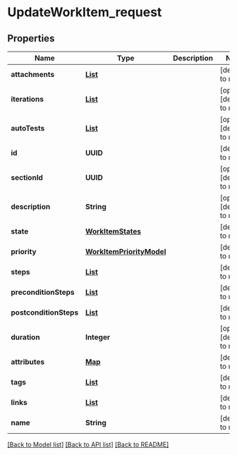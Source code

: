 # UpdateWorkItem_request
## Properties

| Name | Type | Description | Notes |
|------------ | ------------- | ------------- | -------------|
| **attachments** | [**List**](AttachmentPutModel.md) |  | [default to null] |
| **iterations** | [**List**](IterationPutModel.md) |  | [optional] [default to null] |
| **autoTests** | [**List**](AutoTestIdModel.md) |  | [optional] [default to null] |
| **id** | **UUID** |  | [default to null] |
| **sectionId** | **UUID** |  | [optional] [default to null] |
| **description** | **String** |  | [optional] [default to null] |
| **state** | [**WorkItemStates**](WorkItemStates.md) |  | [default to null] |
| **priority** | [**WorkItemPriorityModel**](WorkItemPriorityModel.md) |  | [default to null] |
| **steps** | [**List**](StepPutModel.md) |  | [default to null] |
| **preconditionSteps** | [**List**](StepPutModel.md) |  | [default to null] |
| **postconditionSteps** | [**List**](StepPutModel.md) |  | [default to null] |
| **duration** | **Integer** |  | [optional] [default to null] |
| **attributes** | [**Map**](AnyType.md) |  | [default to null] |
| **tags** | [**List**](TagShortModel.md) |  | [default to null] |
| **links** | [**List**](LinkPutModel.md) |  | [default to null] |
| **name** | **String** |  | [default to null] |

[[Back to Model list]](../README.md#documentation-for-models) [[Back to API list]](../README.md#documentation-for-api-endpoints) [[Back to README]](../README.md)

